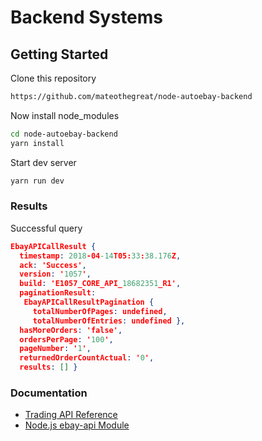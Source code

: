 # Backend Systems

## Getting Started

Clone this repository

```bash
https://github.com/mateothegreat/node-autoebay-backend
```

Now install node_modules

```bash
cd node-autoebay-backend
yarn install
```

Start dev server

```bash
yarn run dev
```

### Results

Successful query

```json
EbayAPICallResult {
  timestamp: 2018-04-14T05:33:38.176Z,
  ack: 'Success',
  version: '1057',
  build: 'E1057_CORE_API_18682351_R1',
  paginationResult:
   EbayAPICallResultPagination {
     totalNumberOfPages: undefined,
     totalNumberOfEntries: undefined },
  hasMoreOrders: 'false',
  ordersPerPage: '100',
  pageNumber: '1',
  returnedOrderCountActual: '0',
  results: [] }
```

### Documentation
* [Trading API Reference](https://developer.ebay.com/devzone/xml/docs/reference/ebay/index.html)
* [Node.js ebay-api Module](https://github.com/notVitaliy/nodejs-ebay-api#xmlrequestoptions-callback)